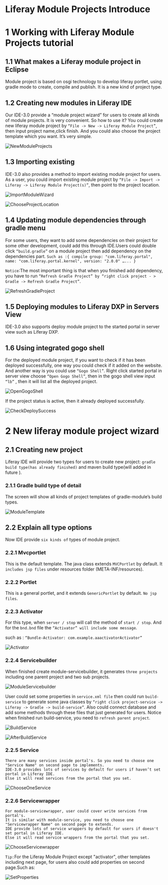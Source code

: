 # Liferay Module Projects Introduce

# 1 Working with Liferay Module Projects tutorial

## 1.1 What makes a Liferay module project in Eclipse

Module project is based on osgi technology to develop liferay portlet, using gradle mode to create, compile and publish. It is a new kind of project type. 

## 1.2 Creating new modules in Liferay IDE

Our IDE-3.0 provide a “module project wizard” for users to create all kinds of module projects. It is very convenient. So how to use it? You could create new liferay module project by `“File -> New -> Liferay Module Project”`, then input project name,click finish. And you could also choose the project template which you want. It’s very simple.

![NewModuleProjects](images/NewModuleProject.png)

## 1.3 Importing existing

IDE-3.0 also provides a method to import existing module project for users. As a user, you could import existing module project by `“File -> Import -> Liferay -> Liferay Module Project(s)”`, then point to the project location.

![ImportModuleWizard](images/ImportWizard.png)

![ChooseProjectLocation](images/ChooseProject.png)

## 1.4 Updating module dependencies through gradle menu

For some users, they want to add some dependencies on their project for some other development, could add this through IDE.Users could double click `“build.gradle”` on a module project then add dependency on the dependencies part.
`Such as :{
compile group: "com.liferay.portal", name: "com.liferay.portal.kernel", version: "2.0.0"
…...
	}`

`Notice`:The most important thing is that when you finished add dependency, you have to run `“Refresh Gradle Project” by “right click project - > Gradle -> Refresh Gradle Project”`.

![RefreshGradleProject](images/RefreshGradleproject.png)

## 1.5 Deploying modules to Liferay DXP in Servers View

IDE-3.0 also supports deploy module project to the started portal in server view such as Liferay DXP.

## 1.6 Using integrated gogo shell

For the deployed module project, if you want to check if it has been deployed successfully, one way you could check if it added on the website. And another way is you could use `“Gogo Shell”`. Right click started portal in server view choose `“Open Gogo Shell”`, then in the gogo shell view input `“lb”` , then it will list all the deployed project. 

![OpenGogoShell](images/OpenGogoShell.png)

If the project status is active, then it already deployed successfully.

![CheckDeploySuccess](images/DeploySuccessful.png)

# 2 New liferay module project wizard

## 2.1 Creating new project

Liferay IDE will provide two types for users to create new project: `gradle build type(has already finished)` and maven build type(will added  in future ).

### 2.1.1 Gradle build type of detail

The screen will show all kinds of project templates of gradle-module’s build types.

![ModuleTemplate](images/ModuleTemplate.png)

## 2.2 Explain all type options

Now IDE provide `six kinds of` types of module project.

### 2.2.1 Mvcportlet

This is the default template. The java class extends `MVCPortlet` by default. It `includes jsp files` under resources folder (META-INF/resources).

### 2.2.2 Portlet

This is a general portlet, and it extends `GenericPortlet` by default. `No jsp files`.

### 2.2.3 Activator

For this type, when `server / stop` will call the method of `start / stop`. And for the `bnd.bnd` file the `“Activator” will include some message`.

such as :  `“Bundle-Activator: com.example.aaactivatorActivator”`

![Activator](images/Activator.png)

### 2.2.4 Servicebuilder

When finished create module-servicebuilder, it generates `three projects` including one parent project and two sub projects. 

![ModuleServicebuilder](images/ModuleServicebuilder.png)

User could set some properties in `service.xml file` then could run `build-service` to generate some java classes by `“right click project-service -> Liferay -> Gradle -> build-service”`. Also could connect database and add some methods through these files that just generated for users. Notice when finished run build-service, you need to `refresh parent project`.

![BuildService](images/BuildService.png)

![AfterBuildService](images/AfterBuildservice.png)

### 2.2.5 Service

	There are many services inside portal's. So you need to choose one "Service Name" on second page to implements. 
	IDE-3.0 provides lots of services by default for users if haven’t set portal in Liferay IDE. 
	Else it will read services from the portal that you set.

![ChooseOneService](images/ServiceChooseServicename.png)

### 2.2.6 Servicewrapper

    For module-servicewrapper, user could cover write services from portal's. 
	It is similar with module-service, you need to choose one "Servicewrapper Name" on second page to extends. 
	IDE provide lots of service wrappers by default for users if doesn't set portal in Liferay IDE. 
	Else it will read service wrappers from the portal that you set.

![ChooseServicewrapper](images/SWChooseServicename.png)

`Tip:`For the Liferay Module Project except "activator", other templates including next page, for users also could add properties on second page.Such as:

![SetProperties](images/SetProperties.png)

